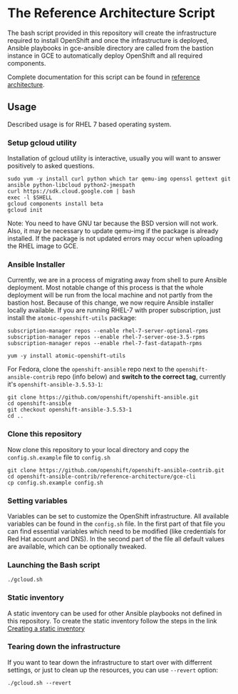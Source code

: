 # The Reference Architecture Script
The bash script provided in this repository will create the infrastructure required to install OpenShift and once the infrastructure is deployed, Ansible playbooks in gce-ansible directory are called from the bastion instance in GCE to automatically deploy OpenShift and all required components.

Complete documentation for this script can be found in [reference architecture](https://access.redhat.com/articles/2751521).

## Usage

Described usage is for RHEL 7 based operating system.

### Setup gcloud utility

Installation of gcloud utility is interactive, usually you will want to answer positively to asked questions.
```
sudo yum -y install curl python which tar qemu-img openssl gettext git ansible python-libcloud python2-jmespath
curl https://sdk.cloud.google.com | bash
exec -l $SHELL
gcloud components install beta
gcloud init
```

Note: You need to have GNU tar because the BSD version will not work. Also, it may be necessary to update qemu-img if the package is already installed. If the package is not updated errors may occur when uploading the RHEL image to GCE.

### Ansible Installer

Currently, we are in a process of migrating away from shell to pure Ansible deployment. Most notable change of this process is that the whole deployment will be run from the local machine and not partly from the bastion host. Because of this change, we now require Ansible installer locally available. If you are running RHEL-7 with proper subscription, just install the `atomic-openshift-utils` package:
```
subscription-manager repos --enable rhel-7-server-optional-rpms
subscription-manager repos --enable rhel-7-server-ose-3.5-rpms
subscription-manager repos --enable rhel-7-fast-datapath-rpms

yum -y install atomic-openshift-utils
```

For Fedora, clone the `openshift-ansible` repo next to the `openshift-ansible-contrib` repo (info below) and **switch to the correct tag**, currently it's `openshift-ansible-3.5.53-1`:
```
git clone https://github.com/openshift/openshift-ansible.git
cd openshift-ansible
git checkout openshift-ansible-3.5.53-1
cd ..
```

### Clone this repository

Now clone this repository to your local directory and copy the `config.sh.example` file to `config.sh`

```
git clone https://github.com/openshift/openshift-ansible-contrib.git
cd openshift-ansible-contrib/reference-architecture/gce-cli
cp config.sh.example config.sh
```

### Setting variables

Variables can be set to customize the OpenShift infrastructure. All available variables can be found in the `config.sh` file. In the first part of that file you can find essential variables which need to be modified (like credentials for Red Hat account and DNS). In the second part of the file all default values are available, which can be optionally tweaked.

### Launching the Bash script

```
./gcloud.sh
```

### Static inventory
A static inventory can be used for other Ansible playbooks not defined in this repository. To create the static inventory follow the steps in the link [Creating a static inventory](../gce-ansible/README.md)

### Tearing down the infrastructure

If you want to tear down the infrastructure to start over with differrent settings, or just to clean up the resources, you can use `--revert` option:

```
./gcloud.sh --revert
```
